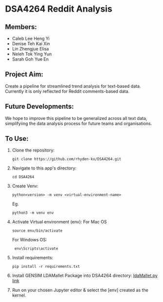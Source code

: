 # DSA4264 Reddit Analysis

## Members:
- Caleb Lee Heng Yi
- Denise Teh Kai Xin
- Lin Zhengjue Elisa
- Neleh Tok Ying Yun
- Sarah Goh Yue En

## Project Aim:
Create a pipeline for streamlined trend analysis for text-based data. Currently it is only reflected for Reddit comments-based data.

## Future Developments:
We hope to improve this pipeline to be generalized across all text data, simplifyiing the data analysis process for future teams and organisations.

## To Use:

1. Clone the repository:
    ```shell script
    git clone https://github.com/rhyden-kx/DSA4264.git
    ```

2. Navigate to this app's directory:
    ```shell script
    cd DSA4264
    ```
   
3. Create Venv:
    ```shell script
    python<version> -m venv <virtual-environment-name>
    ```
    Eg.
    ```shell script
    python3 -m venv env
    ```
    
4. Activate Virtual environment (env):
   For Mac OS
    ```shell script
    source env/bin/activate
    ```
    For Windows OS:
   ```shell script
    env\Scripts\activate
    ```
5. Install requirements:
    ```shell script
    pip install -r requirements.txt
    ```
6. Install GENSIM LDAMallet Package into DSA4264 directory:
    [ldaMallet.py link](https://github.com/piskvorky/gensim/blob/release-3.8.3/gensim/models/wrappers/ldamallet.py)

7. Run on your chosen Jupyter editor & select the [env] created as the kernel.
